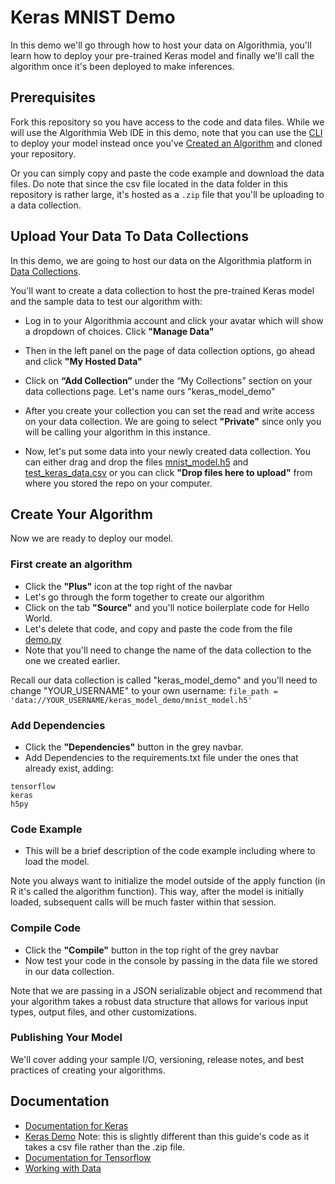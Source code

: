 # Keras MNIST Demo

In this demo we'll go through how to host your data on Algorithmia, you'll learn how to deploy your pre-trained Keras model and finally we'll call the algorithm once it's been deployed to make inferences.

## Prerequisites 

Fork this repository so you have access to the code and data files. While we will use the Algorithmia Web IDE in this demo, note that you can use the [CLI](https://algorithmia.com/developers/clients/cli/) to deploy your model instead once you've [Created an Algorithm](https://algorithmia.com/developers/algorithm-development/languages/python/#create-an-algorithm) and cloned your repository.

Or you can simply copy and paste the code example and download the data files. Do note that since the csv file located in the data folder in this repository is rather large, it's hosted as a `.zip` file that you'll be uploading to a data collection.

## Upload Your Data To Data Collections

In this demo, we are going to host our data on the Algorithmia platform in [Data Collections](https://algorithmia.com/developers/data/hosted/). 

You'll want to create a data collection to host the pre-trained Keras model and the sample data to test our algorithm with: 

- Log in to your Algorithmia account and click your avatar which will show a dropdown of choices. Click **"Manage Data"**

- Then in the left panel on the page of data collection options, go ahead and click **"My Hosted Data"**

- Click on **“Add Collection”** under the “My Collections” section on your data collections page. Let's name ours "keras_model_demo"

- After you create your collection you can set the read and write access on your data collection. We are going to select **"Private"** since only you will be calling your algorithm in this instance. 

- Now, let's put some data into your newly created data collection. You can either drag and drop the files [mnist_model.h5](https://github.com/algorithmiaio/sample-apps/raw/master/algo-dev-demo/keras-mnist/data/mnist_model.h5) and [test_keras_data.csv](https://github.com/algorithmiaio/sample-apps/raw/master/algo-dev-demo/keras-mnist/data/test_keras_data.csv) or you can click **"Drop files here to upload"** from where you stored the repo on your computer.

## Create Your Algorithm

Now we are ready to deploy our model.

### First create an algorithm
- Click the **"Plus"** icon at the top right of the navbar
- Let's go through the form together to create our algorithm
- Click on the tab **"Source"** and you'll notice boilerplate code for Hello World.
- Let's delete that code, and copy and paste the code from the file [demo.py](https://github.com/algorithmiaio/sample-apps/blob/master/algo-dev-demo/keras-mnist/demo.py)
- Note that you'll need to change the name of the data collection to the one we created earlier. 

Recall our data collection is called "keras_model_demo" and you'll need
to change "YOUR_USERNAME" to your own username: `file_path =
'data://YOUR_USERNAME/keras_model_demo/mnist_model.h5'`

### Add Dependencies
- Click the **"Dependencies"** button in the grey navbar.
- Add Dependencies to the requirements.txt file under the ones that already exist, adding:
```
tensorflow
keras
h5py
```
 
### Code Example
- This will be a brief description of the code example including where to load the model. 

Note you always want to initialize the model outside of the apply function (in R it's called the algorithm function). This way, after the model is initially loaded, subsequent calls will be much faster within that session.

### Compile Code
- Click the **"Compile"** button in the top right of the grey navbar
- Now test your code in the console by passing in the data file we stored in our data collection.

Note that we are passing in a JSON serializable object and recommend that your algorithm takes a robust data structure that allows for various input types, output files, and other customizations.

### Publishing Your Model
We'll cover adding your sample I/O, versioning, release notes, and best practices of creating your algorithms.

## Documentation

- [Documentation for Keras](https://algorithmia.com/developers/algorithm-development/model-guides/keras/)
- [Keras Demo](https://algorithmia.com/algorithms/stephanie/keras_guide) Note: this is slightly different than this guide's code as it takes a csv file rather than the .zip file.
- [Documentation for Tensorflow](https://algorithmia.com/developers/algorithm-development/model-guides/tensorflow/)
- [Working with Data](https://algorithmia.com/developers/data/)
